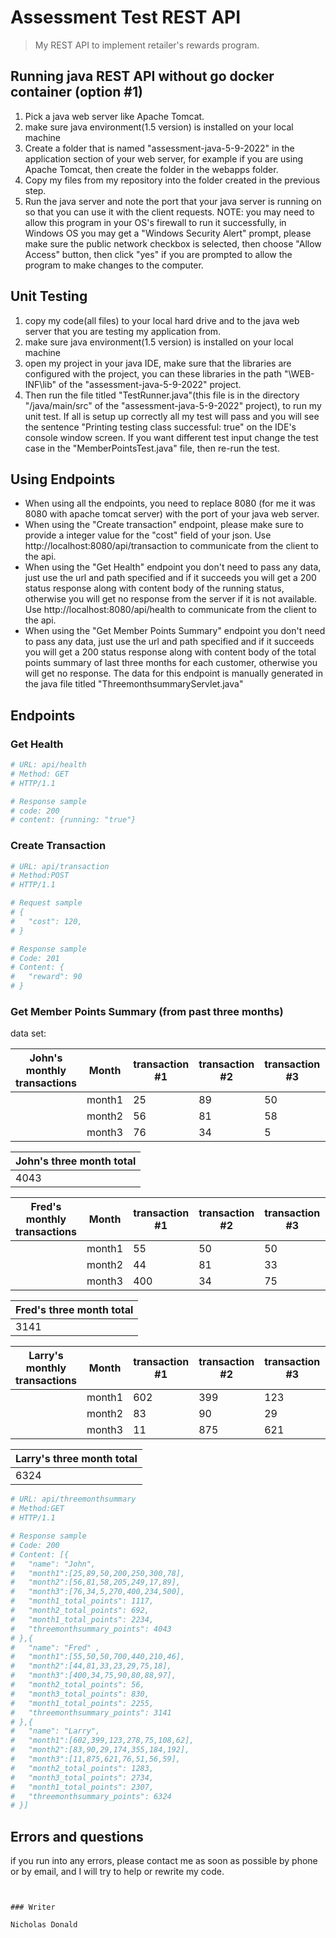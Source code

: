 # Assessment Test REST API

> My REST API to implement retailer's rewards program.

## Running java REST API without go docker container (option #1)
1. Pick a java web server like Apache Tomcat.
2. make sure java environment(1.5 version) is installed on your local machine
3. Create a folder that is named "assessment-java-5-9-2022" in the application section of your web server, for example if you are using
    Apache Tomcat, then create the folder in the webapps folder.
4. Copy my files from my repository into the folder created in the previous step.
5. Run the java server and note the port that your java server is running on so that you can use it
    with the client requests.
   NOTE: you may need to allow this program in your OS's firewall to run it successfully, in Windows OS you may get a "Windows Security Alert" prompt,
   please make sure the public network checkbox is selected, then choose "Allow Access" button, then click "yes" if you are prompted to allow the program to 
   make changes to the computer.


## Unit Testing
1. copy my code(all files) to your local hard drive and to the java web server that you are testing my 
    application from.
2. make sure java environment(1.5 version) is installed on your local machine
3. open my project in your java IDE, make sure that the libraries are configured with the project, 
    you can these libraries in the path "\WEB-INF\lib" of the "assessment-java-5-9-2022" project.
4. Then run the file titled "TestRunner.java"(this file is in the directory "/java/main/src" of the 
    "assessment-java-5-9-2022" project), to run my unit test. If all is setup up correctly 
    all my test will pass and you will see the sentence "Printing testing class successful: true"
    on the IDE's console window screen. If you want different test input change the test case in the
    "MemberPointsTest.java" file, then re-run the test. 



## Using Endpoints
- When using all the endpoints, you need to replace 8080 (for me it was 8080 with apache tomcat server) with the port of your java web server.
- When using the "Create transaction" endpoint, please make sure to provide a integer value for the "cost" field of your json.
  Use http://localhost:8080/api/transaction to communicate from the client to the api.
- When using the "Get Health" endpoint you don't need to pass any data, just use the url and path specified and if it succeeds
  you will get a 200 status response along with content body of the running status, otherwise you will get no response from the 
  server if it is not available. Use http://localhost:8080/api/health to communicate from the client to the api.
- When using the "Get Member Points Summary" endpoint you don't need to pass any data, just use the url and path specified 
  and if it succeeds you will get a 200 status response along with content body of the total points summary of last three 
  months for each customer, otherwise you will get no response.
  The data for this endpoint is manually generated in the java file titled "ThreemonthsummaryServlet.java"
## Endpoints

### Get Health
``` bash
# URL: api/health
# Method: GET  
# HTTP/1.1

# Response sample
# code: 200
# content: {running: "true"}
```

### Create Transaction
``` bash
# URL: api/transaction 
# Method:POST 
# HTTP/1.1

# Request sample
# {
#   "cost": 120,
# }

# Response sample
# Code: 201
# Content: {
#   "reward": 90
# }
```

### Get Member Points Summary (from past three months)
data set:

|John's monthly transactions| Month  | transaction #1 | transaction #2 | transaction #3 | transaction #4 | transaction #5 | transaction #6 | transaction #7 | monthly total |
|---------------------------|--------|----------------|----------------|----------------|----------------|----------------|----------------|----------------|---------------|
|                           | month1 | 25             | 89             | 50             | 200            | 250            | 300            | 78             | 1117          |	  
|                           | month2 | 56             | 81             | 58             | 205            | 249            | 17             | 89             | 692           |
|                           | month3 | 76             | 34             | 5              | 270            | 400            | 234            | 500            | 2234          |

| John's three month total |
|--------------------------|
| 4043                     |

|Fred's monthly transactions| Month  | transaction #1 | transaction #2 | transaction #3 | transaction #4 | transaction #5 | transaction #6 | transaction #7 | monthly total |
|---------------------------|--------|----------------|----------------|----------------|----------------|----------------|----------------|----------------|---------------|
|                           | month1 | 55             | 50             | 50             | 700            | 440            | 210            | 46             | 2234          |	  
|                           | month2 | 44             | 81             | 33             | 23             | 29             | 75             | 18             | 56            |
|                           | month3 | 400            | 34             | 75             | 90             | 80             | 88             | 97             | 830           |

| Fred's three month total |
|--------------------------|
| 3141                     |

|Larry's monthly transactions| Month  | transaction #1 | transaction #2 | transaction #3 | transaction #4 | transaction #5 | transaction #6 | transaction #7 | monthly total |
|----------------------------|--------|----------------|----------------|----------------|----------------|----------------|----------------|----------------|---------------|
|                            | month1 | 602            | 399            | 123            | 278            | 75             | 108            | 62             | 2307          |	  
|                            | month2 | 83             | 90             | 29             | 174            | 355            | 184            | 192            | 1283          |
|                            | month3 | 11             | 875            | 621            | 76             | 51             | 56             | 59             | 2734          |

| Larry's three month total |
|---------------------------|
| 6324                      |

``` bash
# URL: api/threemonthsummary
# Method:GET
# HTTP/1.1

# Response sample
# Code: 200
# Content: [{
#   "name": "John",
#   "month1":[25,89,50,200,250,300,78],
#   "month2":[56,81,58,205,249,17,89],
#   "month3":[76,34,5,270,400,234,500],
#   "month1_total_points": 1117,
#   "month2_total_points": 692,
#   "month1_total_points": 2234,
#   "threemonthsummary_points": 4043
# },{
#   "name": "Fred" ,
#   "month1":[55,50,50,700,440,210,46],
#   "month2":[44,81,33,23,29,75,18],
#   "month3":[400,34,75,90,80,88,97],
#   "month2_total_points": 56,
#   "month3_total_points": 830,
#   "month1_total_points": 2255,
#   "threemonthsummary_points": 3141
# },{
#   "name": "Larry", 
#   "month1":[602,399,123,278,75,108,62],
#   "month2":[83,90,29,174,355,184,192],
#   "month3":[11,875,621,76,51,56,59],
#   "month2_total_points": 1283,
#   "month3_total_points": 2734,
#   "month1_total_points": 2307,
#   "threemonthsummary_points": 6324
# }]
```

## Errors and questions
if you run into any errors, please contact me as soon as possible by phone or by email, and I will try to help or rewrite my code.



```


### Writer

Nicholas Donald
